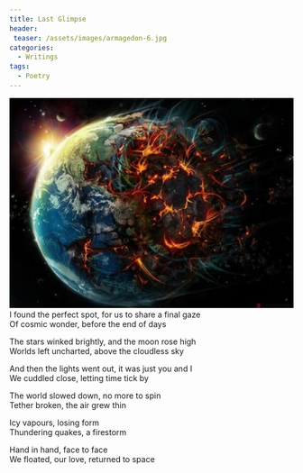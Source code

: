 ```yaml
---
title: Last Glimpse
header:
 teaser: /assets/images/armagedon-6.jpg
categories:
  - Writings
tags:
  - Poetry
---
```

<img src="/assets/images/armagedon-6.jpg">I found the perfect spot, for us to share a final gaze  
 Of cosmic wonder, before the end of days

The stars winked brightly, and the moon rose high  
 Worlds left uncharted, above the cloudless sky

And then the lights went out, it was just you and I  
 We cuddled close, letting time tick by

The world slowed down, no more to spin  
 Tether broken, the air grew thin

Icy vapours, losing form  
 Thundering quakes, a firestorm

Hand in hand, face to face  
 We floated, our love, returned to space